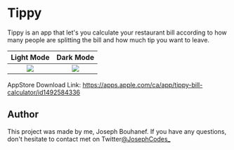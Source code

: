# Tippy
Tippy is an app that let's you calculate your restaurant bill according to how many people are splitting the bill and how much tip you want to leave.


Light Mode            |  Dark Mode
:-------------------------:|:-------------------------:
![](Images/LightModeTippy.gif) |  ![](Images/DarkModeTippy.gif)


AppStore Download Link: https://apps.apple.com/ca/app/tippy-bill-calculator/id1492584336


## Author
This project was made by me, Joseph Bouhanef. If you have any questions, don't hesitate to contact met on Twitter[@JosephCodes_](https://twitter.com/JosephCodes_)
